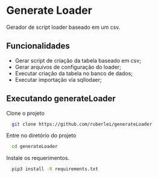 
# Generate Loader

Gerador de script loader baseado em um csv.   
## Funcionalidades

- Gerar script de criação da tabela baseado em csv;
- Gerar arquivos de configuração do loader;
- Executar criação da tabela no banco de dados;
- Executar importação via sqllodaer;

## Executando generateLoader

Clone o projeto

```bash
  git clone https://github.com/ruberlei/generateLoader
```

Entre no diretório do projeto

```bash
  cd generateLoader
```

Instale os requerimentos.

```bash
  pip3 install -R requirements.txt
```